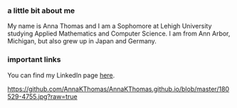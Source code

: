 ### **a little bit about me**

My name is Anna Thomas and I am a Sophomore at Lehigh University studying Applied Mathematics and Computer Science.
I am from Ann Arbor, Michigan, but also grew up in Japan and Germany. 


### **important links**

You can find my LinkedIn page [here](www.linkedin.com/in/anna-thomas-391390166).

https://github.com/AnnaKThomas/AnnaKThomas.github.io/blob/master/180529-4755.jpg?raw=true
